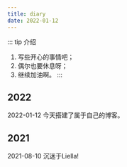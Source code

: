 ```yaml
---
title: diary
date: 2022-01-12
---
```


::: tip 介绍
1. 写些开心的事情吧；<br>
2. 偶尔也要休息呀；<br>
3. 继续加油啊。
:::

## 2022
2022-01-12	今天搭建了属于自己的博客。

## 2021
2021-08-10	沉迷于Liella!